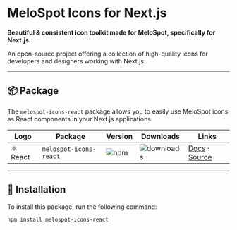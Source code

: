 # MeloSpot Icons for Next.js

**Beautiful & consistent icon toolkit made for MeloSpot, specifically for Next.js.**

An open-source project offering a collection of high-quality icons for developers and designers working with Next.js.

---

## 📦 Package

The `melospot-icons-react` package allows you to easily use MeloSpot icons as React components in your Next.js applications.

| Logo         | Package                      | Version | Downloads | Links               |
|--------------|------------------------------|---------|-----------|----------------------|
| ⚛️ React    | `melospot-icons-react`        | ![npm](https://img.shields.io/npm/v/melospot-icons-react?label=version) | ![downloads](https://img.shields.io/npm/dm/melospot-icons-react?label=downloads) | [Docs](#) · [Source](#) |

---

## 🚀 Installation

To install this package, run the following command:

```bash
npm install melospot-icons-react

